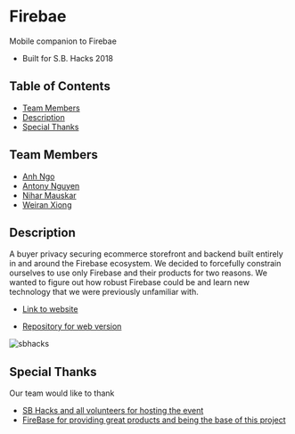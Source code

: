 # Firebae
Mobile companion to Firebae
- Built for S.B. Hacks 2018

## Table of Contents
- [Team Members](https://github.com/anhdngo/sbhacks2018#team-members)
- [Description](https://github.com/anhdngo/sbhacks2018#description)
- [Special Thanks](https://github.com/anhdngo/sbhacks2018#special-thanks)

## Team Members
- [Anh Ngo](https://github.com/anhdngo)
- [Antony Nguyen](https://github.com/eminguyen)
- [Nihar Mauskar](https://github.com/nmauskar)
- [Weiran Xiong](https://github.com/weiranx)

## Description
A buyer privacy securing ecommerce storefront and backend built entirely in and around the Firebase ecosystem.
We decided to forcefully constrain ourselves to use only Firebase and their products for two reasons.
We wanted to figure out how robust Firebase could be and learn new technology that we were previously unfamiliar with.

- [Link to website](https://sbhacks2018.firebaseapp.com/)

- [Repository for web version](https://github.com/anhdngo/sbhacks2018)

![sbhacks](https://user-images.githubusercontent.com/32719891/35194335-152fc920-fe67-11e7-9fbe-853b13401601.gif)

## Special Thanks

Our team would like to thank
- [SB Hacks and all volunteers for hosting the event](https://www.sbhacks.com/)
- [FireBase for providing great products and being the base of this project](https://firebase.google.com/)
